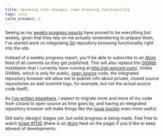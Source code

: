 ```yaml
---
title: Upcoming site changes: repo browsing functionality
tags: site
cache_breaker: 1
---
```


Seeing as my [weekly progress reports](/tags/progress) have proved to be everything but weekly, given that they rely on me actually remembering to prepare them, I've started work on integrating [Git](/wiki/Git) repository browsing functionality right into the site.

Instead of a weekly progress report, you'll be able to subscribe to an [Atom](/wiki/Atom) feed of all commits as they get published. This will also replace the [GitWeb](/wiki/GitWeb) installation that I currently have running at <http://git.wincent.com/>. Unlike GitWeb, which is only for public, [open source](/wiki/open_source) code, the integrated repository browser will allow me to publish info about private, closed source repositories as well (commit logs, for example, but not the actual source code itself).

As [I've written elsewhere](/blog/embracing-open-source), I expect to migrate more and more of my code from closed to open source as time goes by, and having an integrated repository browser will make things like the [issue tracker](/wiki/issue_tracker) even more useful.

Still early (design) stages yet, but solid progress is being made. Feel free to watch [ticket \#1135](/issues/1135) (there is an [Atom](/wiki/Atom) feed on the page) if you'd like to keep abreast of developments.
